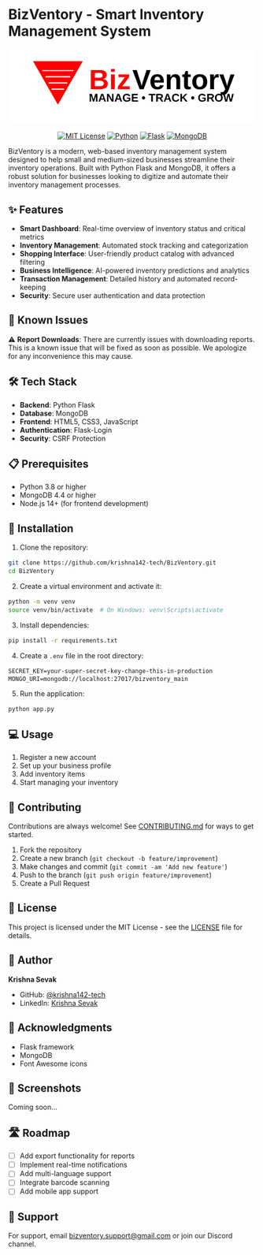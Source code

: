 # BizVentory - Smart Inventory Management System

<div align="center">

![BizVentory Logo](static/images/logoinv.svg)

[![MIT License](https://img.shields.io/badge/License-MIT-green.svg)](https://choosealicense.com/licenses/mit/)
[![Python](https://img.shields.io/badge/Python-3.8+-blue.svg)](https://www.python.org/downloads/)
[![Flask](https://img.shields.io/badge/Flask-2.0+-lightgrey.svg)](https://flask.palletsprojects.com/)
[![MongoDB](https://img.shields.io/badge/MongoDB-4.4+-green.svg)](https://www.mongodb.com/)

</div>

BizVentory is a modern, web-based inventory management system designed to help small and medium-sized businesses streamline their inventory operations. Built with Python Flask and MongoDB, it offers a robust solution for businesses looking to digitize and automate their inventory management processes.

## ✨ Features

- **Smart Dashboard**: Real-time overview of inventory status and critical metrics
- **Inventory Management**: Automated stock tracking and categorization
- **Shopping Interface**: User-friendly product catalog with advanced filtering
- **Business Intelligence**: AI-powered inventory predictions and analytics
- **Transaction Management**: Detailed history and automated record-keeping
- **Security**: Secure user authentication and data protection

## 🚨 Known Issues

⚠️ **Report Downloads**: There are currently issues with downloading reports. This is a known issue that will be fixed as soon as possible. We apologize for any inconvenience this may cause.

## 🛠️ Tech Stack

- **Backend**: Python Flask
- **Database**: MongoDB
- **Frontend**: HTML5, CSS3, JavaScript
- **Authentication**: Flask-Login
- **Security**: CSRF Protection

## 📋 Prerequisites

- Python 3.8 or higher
- MongoDB 4.4 or higher
- Node.js 14+ (for frontend development)

## 🚀 Installation

1. Clone the repository:
```bash
git clone https://github.com/krishna142-tech/BizVentory.git
cd BizVentory
```

2. Create a virtual environment and activate it:
```bash
python -m venv venv
source venv/bin/activate  # On Windows: venv\Scripts\activate
```

3. Install dependencies:
```bash
pip install -r requirements.txt
```

4. Create a `.env` file in the root directory:
```env
SECRET_KEY=your-super-secret-key-change-this-in-production
MONGO_URI=mongodb://localhost:27017/bizventory_main
```

5. Run the application:
```bash
python app.py
```

## 💻 Usage

1. Register a new account
2. Set up your business profile
3. Add inventory items
4. Start managing your inventory

## 🤝 Contributing

Contributions are always welcome! See [CONTRIBUTING.md](CONTRIBUTING.md) for ways to get started.

1. Fork the repository
2. Create a new branch (`git checkout -b feature/improvement`)
3. Make changes and commit (`git commit -am 'Add new feature'`)
4. Push to the branch (`git push origin feature/improvement`)
5. Create a Pull Request

## 📝 License

This project is licensed under the MIT License - see the [LICENSE](LICENSE) file for details.

## 👤 Author

**Krishna Sevak**

- GitHub: [@krishna142-tech](https://github.com/krishna142-tech)
- LinkedIn: [Krishna Sevak](https://linkedin.com/in/krishna-sevak)

## 🙏 Acknowledgments

- Flask framework
- MongoDB
- Font Awesome icons

## 📸 Screenshots

Coming soon...

## 🛣️ Roadmap

- [ ] Add export functionality for reports
- [ ] Implement real-time notifications
- [ ] Add multi-language support
- [ ] Integrate barcode scanning
- [ ] Add mobile app support

## 💬 Support

For support, email bizventory.support@gmail.com or join our Discord channel.